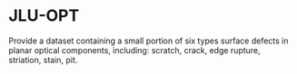 # JLU-OPT
Provide a dataset containing a small portion of six types surface defects in planar optical components, including: scratch, crack, edge rupture, striation, stain, pit.
